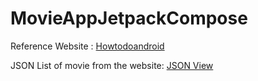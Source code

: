 # MovieAppJetpackCompose
<p> Reference Website :  <a href="https://www.howtodoandroid.com/mvvm-retrofit-recyclerview-kotlin/">Howtodoandroid</a></p>

<p> JSON List of movie from the website:  <a href="https://howtodoandroid.com/apis/movielist.json">JSON View</a></p>

